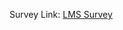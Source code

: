 Survey Link: [LMS Survey](https://docs.google.com/forms/d/e/1FAIpQLSeKa42KydWLTqk3IWV48EdwzXDwEg4HOBkOBITfgE5p8LfS-g/viewform)